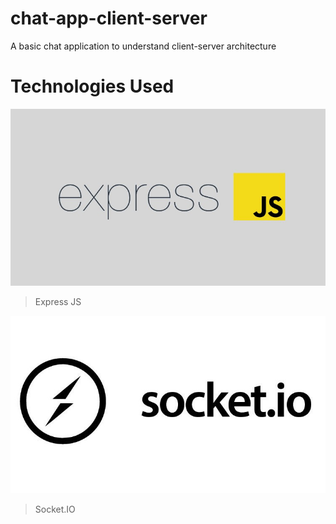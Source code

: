 # chat-app-client-server
A basic chat application to understand client-server architecture
# Technologies Used

![](https://raw.githubusercontent.com/Avenge-PRC777/chat-app-client-server/master/images/express.jpg)

> Express JS

![](https://raw.githubusercontent.com/Avenge-PRC777/chat-app-client-server/master/images/socket.jpg)

> Socket.IO
